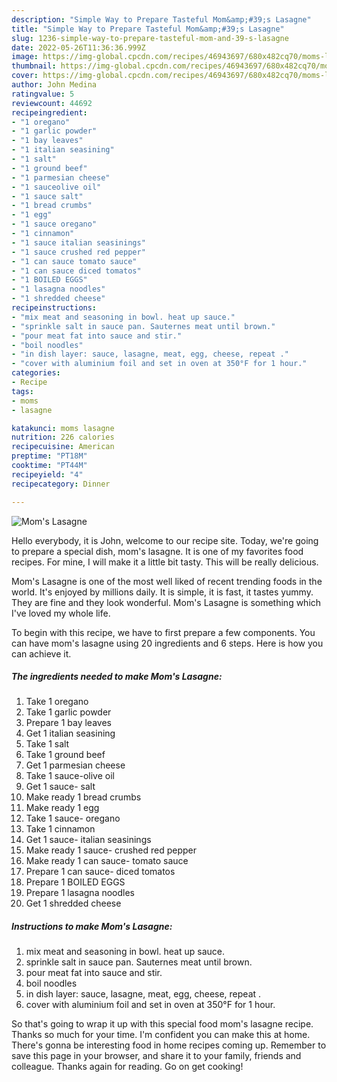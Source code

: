 ```yaml
---
description: "Simple Way to Prepare Tasteful Mom&amp;#39;s Lasagne"
title: "Simple Way to Prepare Tasteful Mom&amp;#39;s Lasagne"
slug: 1236-simple-way-to-prepare-tasteful-mom-and-39-s-lasagne
date: 2022-05-26T11:36:36.999Z
image: https://img-global.cpcdn.com/recipes/46943697/680x482cq70/moms-lasagne-recipe-main-photo.jpg
thumbnail: https://img-global.cpcdn.com/recipes/46943697/680x482cq70/moms-lasagne-recipe-main-photo.jpg
cover: https://img-global.cpcdn.com/recipes/46943697/680x482cq70/moms-lasagne-recipe-main-photo.jpg
author: John Medina
ratingvalue: 5
reviewcount: 44692
recipeingredient:
- "1 oregano"
- "1 garlic powder"
- "1 bay leaves"
- "1 italian seasining"
- "1 salt"
- "1 ground beef"
- "1 parmesian cheese"
- "1 sauceolive oil"
- "1 sauce salt"
- "1 bread crumbs"
- "1 egg"
- "1 sauce oregano"
- "1 cinnamon"
- "1 sauce italian seasinings"
- "1 sauce crushed red pepper"
- "1 can sauce tomato sauce"
- "1 can sauce diced tomatos"
- "1 BOILED EGGS"
- "1 lasagna noodles"
- "1 shredded cheese"
recipeinstructions:
- "mix meat and seasoning in bowl. heat up sauce."
- "sprinkle salt in sauce pan. Sauternes meat until brown."
- "pour meat fat into sauce and stir."
- "boil noodles"
- "in dish layer: sauce, lasagne, meat, egg, cheese, repeat ."
- "cover with aluminium foil and set in oven at 350°F for 1 hour."
categories:
- Recipe
tags:
- moms
- lasagne

katakunci: moms lasagne 
nutrition: 226 calories
recipecuisine: American
preptime: "PT18M"
cooktime: "PT44M"
recipeyield: "4"
recipecategory: Dinner

---
```



![Mom&#39;s Lasagne](https://img-global.cpcdn.com/recipes/46943697/680x482cq70/moms-lasagne-recipe-main-photo.jpg)

Hello everybody, it is John, welcome to our recipe site. Today, we're going to prepare a special dish, mom&#39;s lasagne. It is one of my favorites food recipes. For mine, I will make it a little bit tasty. This will be really delicious.

Mom&#39;s Lasagne is one of the most well liked of recent trending foods in the world. It's enjoyed by millions daily. It is simple, it is fast, it tastes yummy. They are fine and they look wonderful. Mom&#39;s Lasagne is something which I've loved my whole life.




To begin with this recipe, we have to first prepare a few components. You can have mom&#39;s lasagne using 20 ingredients and 6 steps. Here is how you can achieve it.

<!--inarticleads1-->

##### The ingredients needed to make Mom&#39;s Lasagne:

1. Take 1 oregano
1. Take 1 garlic powder
1. Prepare 1 bay leaves
1. Get 1 italian seasining
1. Take 1 salt
1. Take 1 ground beef
1. Get 1 parmesian cheese
1. Take 1 sauce-olive oil
1. Get 1 sauce- salt
1. Make ready 1 bread crumbs
1. Make ready 1 egg
1. Take 1 sauce- oregano
1. Take 1 cinnamon
1. Get 1 sauce- italian seasinings
1. Make ready 1 sauce- crushed red pepper
1. Make ready 1 can sauce- tomato sauce
1. Prepare 1 can sauce- diced tomatos
1. Prepare 1 BOILED EGGS
1. Prepare 1 lasagna noodles
1. Get 1 shredded cheese




<!--inarticleads2-->

##### Instructions to make Mom&#39;s Lasagne:

1. mix meat and seasoning in bowl. heat up sauce.
1. sprinkle salt in sauce pan. Sauternes meat until brown.
1. pour meat fat into sauce and stir.
1. boil noodles
1. in dish layer: sauce, lasagne, meat, egg, cheese, repeat .
1. cover with aluminium foil and set in oven at 350°F for 1 hour.




So that's going to wrap it up with this special food mom&#39;s lasagne recipe. Thanks so much for your time. I'm confident you can make this at home. There's gonna be interesting food in home recipes coming up. Remember to save this page in your browser, and share it to your family, friends and colleague. Thanks again for reading. Go on get cooking!
